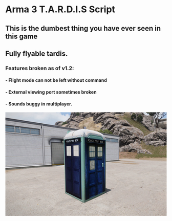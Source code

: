 # Arma 3 T.A.R.D.I.S Script

## This is the dumbest thing you have ever seen in this game
## Fully flyable tardis.

### Features broken as of v1.2:
#### - Flight mode can not be left without command
#### - External viewing port sometimes broken
#### - Sounds buggy in multiplayer.

![Tardis](https://github.com/BlackHat0001/tardis/blob/master/pictures/image_2021-09-20_180521.png)


